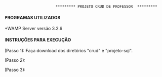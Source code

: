                            ********* PROJETO CRUD DE PROFESSOR  *********

####  PROGRAMAS UTILIZADOS  
*WAMP Server versão 3.2.6







####  INSTRUÇÕES PARA EXECUÇÃO  ####

(Passo 1): Faça download dos diretórios "crud" e "projeto-sql".

(Passo 2):


(Passo 3):
